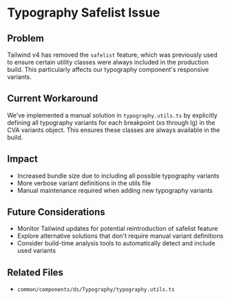 # Typography Safelist Issue

## Problem

Tailwind v4 has removed the `safelist` feature, which was previously used to ensure certain utility classes were always included in the production build. This particularly affects our typography component's responsive variants.

## Current Workaround

We've implemented a manual solution in `typography.utils.ts` by explicitly defining all typography variants for each breakpoint (xs through lg) in the CVA variants object. This ensures these classes are always available in the build.

## Impact

- Increased bundle size due to including all possible typography variants
- More verbose variant definitions in the utils file
- Manual maintenance required when adding new typography variants

## Future Considerations

- Monitor Tailwind updates for potential reintroduction of safelist feature
- Explore alternative solutions that don't require manual variant definitions
- Consider build-time analysis tools to automatically detect and include used variants

## Related Files

- `common/components/ds/Typography/typography.utils.ts`
